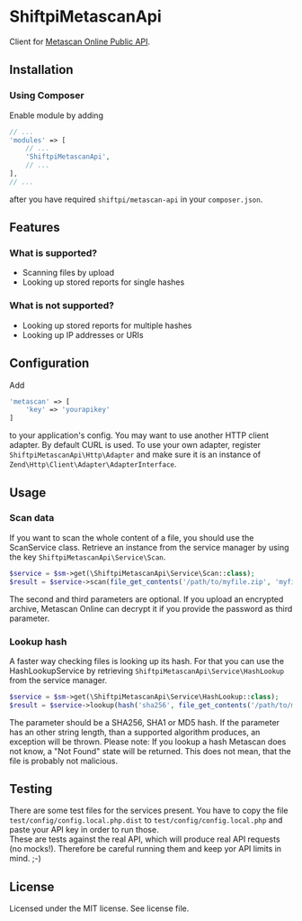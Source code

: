 # ShiftpiMetascanApi
Client for [Metascan Online Public API](https://www.metascan-online.com/).

## Installation
### Using Composer
Enable module by adding 
```php
// ...
'modules' => [
    // ...
    'ShiftpiMetascanApi',
    // ...
],
// ...
```
after you have required `shiftpi/metascan-api` in your `composer.json`.

## Features
### What is supported?
- Scanning files by upload
- Looking up stored reports for single hashes

### What is not supported?
- Looking up stored reports for multiple hashes
- Looking up IP addresses or URIs

## Configuration
Add 
```php
'metascan' => [
    'key' => 'yourapikey'
]
```
to your application's config.
You may want to use another HTTP client adapter. By default CURL is used. 
To use your own adapter, register `ShiftpiMetascanApi\Http\Adapter` and make sure it is an instance of `Zend\Http\Client\Adapter\AdapterInterface`.

## Usage
### Scan data
If you want to scan the whole content of a file, you should use the ScanService class. Retrieve an instance from the
service manager by using the key `ShiftpiMetascanApi\Service\Scan`.
```php
$service = $sm->get(\ShiftpiMetascanApi\Service\Scan::class);
$result = $service->scan(file_get_contents('/path/to/myfile.zip', 'myfile.zip', 'secretpassword'));
```
The second and third parameters are optional. If you upload an encrypted archive, Metascan Online can decrypt it if you provide the password as third parameter.

### Lookup hash
A faster way checking files is looking up its hash. For that you can use the HashLookupService by retrieving `ShiftpiMetascanApi\Service\HashLookup` from the service manager.
```php
$service = $sm->get(\ShiftpiMetascanApi\Service\HashLookup::class);
$result = $service->lookup(hash('sha256', file_get_contents('/path/to/myfile.zip')));
```
The parameter should be a SHA256, SHA1 or MD5 hash. If the parameter has an other string length, than a supported algorithm produces, an exception will be thrown.
Please note: If you lookup a hash Metascan does not know, a "Not Found" state will be returned. This does not mean, that the file is probably not malicious.

## Testing
There are some test files for the services present. You have to copy the file `test/config/config.local.php.dist` to `test/config/config.local.php` and paste your API key in order to run those.  
These are tests against the real API, which will produce real API requests (no mocks!). Therefore be careful running them and keep yor API limits in mind. ;-)


## License
Licensed under the MIT license. See license file.